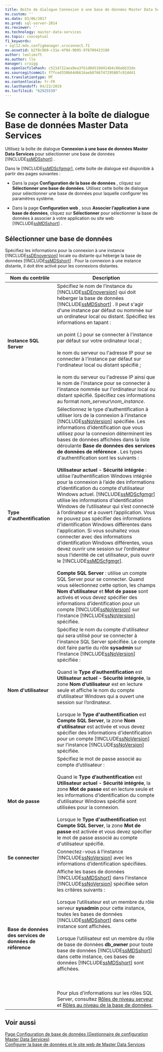 ```yaml
---
title: Boîte de dialogue Connexion à une base de données Master Data Services | Microsoft Docs
ms.custom: ''
ms.date: 03/06/2017
ms.prod: sql-server-2014
ms.reviewer: ''
ms.technology: master-data-services
ms.topic: conceptual
f1_keywords:
- sql12.mds.configmanager.srvconnect.f1
ms.assetid: b2f8c9b9-c31e-4f0d-9095-978709423190
author: leolimsft
ms.author: lle
manager: craigg
ms.openlocfilehash: c5214722aea9ea3fb1d04519d414b4c86ebb33de
ms.sourcegitcommit: f7fced330b64d6616aeb8766747295807c92dd41
ms.translationtype: MT
ms.contentlocale: fr-FR
ms.lasthandoff: 04/23/2019
ms.locfileid: "62925539"
---
```

# <a name="connect-to-a-master-data-services-database-dialog-box"></a>Se connecter à la boîte de dialogue Base de données Master Data Services
  Utilisez la boîte de dialogue **Connexion à une base de données Master Data Services** pour sélectionner une base de données [!INCLUDE[ssMDSshort](../includes/ssmdsshort-md.md)] .  
  
 Dans le [!INCLUDE[ssMDScfgmgr](../includes/ssmdscfgmgr-md.md)], cette boîte de dialogue est disponible à partir des pages suivantes :  
  
-   Dans la page **Configuration de la base de données** , cliquez sur **Sélectionner une base de données**. Utilisez cette boîte de dialogue pour sélectionner une base de données pour laquelle configurer les paramètres système.  
  
-   Dans la page **Configuration web** , sous **Associer l’application à une base de données**, cliquez sur **Sélectionner** pour sélectionner la base de données à associer à votre application ou site web [!INCLUDE[ssMDSshort](../includes/ssmdsshort-md.md)] .  
  
## <a name="select-database"></a>Sélectionner une base de données  
 Spécifiez les informations pour la connexion à une instance [!INCLUDE[ssDEnoversion](../includes/ssdenoversion-md.md)] locale ou distante qui héberge la base de données [!INCLUDE[ssMDSshort](../includes/ssmdsshort-md.md)] . Pour la connexion à une instance distante, il doit être activé pour les connexions distantes.  
  
|Nom du contrôle|Description|  
|------------------|-----------------|  
|**Instance SQL Server**|Spécifiez le nom de l’instance du [!INCLUDE[ssDEnoversion](../includes/ssdenoversion-md.md)] qui doit héberger la base de données [!INCLUDE[ssMDSshort](../includes/ssmdsshort-md.md)] . Il peut s'agir d'une instance par défaut ou nommée sur un ordinateur local ou distant. Spécifiez les informations en tapant :<br /><br /> un point (.) pour se connecter à l'instance par défaut sur votre ordinateur local ;<br /><br /> le nom du serveur ou l'adresse IP pour se connecter à l'instance par défaut sur l'ordinateur local ou distant spécifié ;<br /><br /> le nom du serveur ou l'adresse IP ainsi que le nom de l'instance pour se connecter à l'instance nommée sur l'ordinateur local ou distant spécifié. Spécifiez ces informations au format *nom_serveur*\\*nom_instance*.|  
|**Type d'authentification**|Sélectionnez le type d’authentification à utiliser lors de la connexion à l’instance [!INCLUDE[ssNoVersion](../includes/ssnoversion-md.md)] spécifiée. Les informations d’identification que vous utilisez pour la connexion déterminent les bases de données affichées dans la liste déroulante **Base de données des services de données de référence** . Les types d'authentification sont les suivants :<br /><br /> **Utilisateur actuel - Sécurité intégrée** : utilise l’authentification Windows intégrée pour la connexion à l’aide des informations d’identification du compte d’utilisateur Windows actuel. [!INCLUDE[ssMDScfgmgr](../includes/ssmdscfgmgr-md.md)] utilise les informations d’identification Windows de l’utilisateur qui s’est connecté à l’ordinateur et a ouvert l’application. Vous ne pouvez pas spécifier des informations d'identification Windows différentes dans l'application. Si vous souhaitez vous connecter avec des informations d’identification Windows différentes, vous devez ouvrir une session sur l’ordinateur sous l’identité de cet utilisateur, puis ouvrir le [!INCLUDE[ssMDScfgmgr](../includes/ssmdscfgmgr-md.md)].<br /><br /> **Compte SQL Server** : utilise un compte SQL Server pour se connecter. Quand vous sélectionnez cette option, les champs **Nom d’utilisateur** et **Mot de passe** sont activés et vous devez spécifier des informations d’identification pour un compte [!INCLUDE[ssNoVersion](../includes/ssnoversion-md.md)] sur l’instance [!INCLUDE[ssNoVersion](../includes/ssnoversion-md.md)] spécifiée.|  
|**Nom d'utilisateur**|Spécifiez le nom du compte d'utilisateur qui sera utilisé pour se connecter à l'instance SQL Server spécifiée. Le compte doit faire partie du rôle **sysadmin** sur l’instance [!INCLUDE[ssNoVersion](../includes/ssnoversion-md.md)] spécifiée :<br /><br /> Quand le **Type d’authentification** est **Utilisateur actuel - Sécurité intégrée**, la zone **Nom d’utilisateur** est en lecture seule et affiche le nom du compte d’utilisateur Windows qui a ouvert une session sur l’ordinateur.<br /><br /> Lorsque le **Type d'authentification** est **Compte SQL Server**, la zone **Nom d'utilisateur** est activée et vous devez spécifier des informations d'identification pour un compte [!INCLUDE[ssNoVersion](../includes/ssnoversion-md.md)] sur l'instance [!INCLUDE[ssNoVersion](../includes/ssnoversion-md.md)] spécifiée.|  
|**Mot de passe**|Spécifiez le mot de passe associé au compte d’utilisateur :<br /><br /> Quand le **Type d’authentification** est **Utilisateur actuel - Sécurité intégrée**, la zone **Mot de passe** est en lecture seule et les informations d’identification du compte d’utilisateur Windows spécifié sont utilisées pour la connexion.<br /><br /> Lorsque le **Type d'authentification** est **Compte SQL Server**, la zone **Mot de passe** est activée et vous devez spécifier le mot de passe associé au compte d'utilisateur spécifié.|  
|**Se connecter**|Connectez-vous à l’instance [!INCLUDE[ssNoVersion](../includes/ssnoversion-md.md)] avec les informations d’identification spécifiées.|  
|**Base de données des services de données de référence**|Affiche les bases de données [!INCLUDE[ssMDSshort](../includes/ssmdsshort-md.md)] dans l’instance [!INCLUDE[ssNoVersion](../includes/ssnoversion-md.md)] spécifiée selon les critères suivants :<br /><br /> Lorsque l’utilisateur est un membre du rôle serveur **sysadmin** pour cette instance, toutes les bases de données [!INCLUDE[ssMDSshort](../includes/ssmdsshort-md.md)] dans cette instance sont affichées.<br /><br /> Lorsque l’utilisateur est un membre du rôle de base de données **db_owner** pour toute base de données [!INCLUDE[ssMDSshort](../includes/ssmdsshort-md.md)] dans cette instance, ces bases de données [!INCLUDE[ssMDSshort](../includes/ssmdsshort-md.md)] sont affichées.<br /><br /> <br /><br /> Pour plus d’informations sur les rôles SQL Server, consultez [Rôles de niveau serveur](../relational-databases/security/authentication-access/server-level-roles.md) et [Rôles au niveau de la base de données](../relational-databases/security/authentication-access/database-level-roles.md).|  
  
## <a name="see-also"></a>Voir aussi  
 [Page Configuration de base de données &#40;Gestionnaire de configuration Master Data Services&#41;](../../2014/master-data-services/database-configuration-page-master-data-services-configuration-manager.md)   
 [Configurer la base de données et le site web de Master Data Services](set-up-the-database-and-website-for-master-data-services.md)  
  
  
